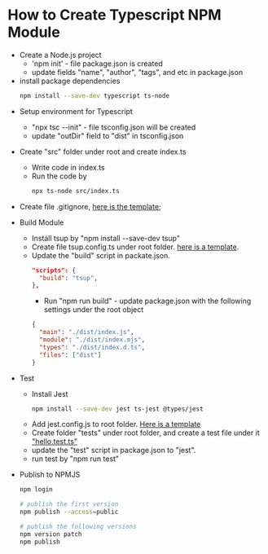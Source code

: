 # How to Create Typescript NPM Module

- Create a Node.js project
  - 'npm init' - file package.json is created
  - update fields "name", "author", "tags", and etc in package.json
- install package dependencies
  ```bash
  npm install --save-dev typescript ts-node
  ```

* Setup environment for Typescript
  - "npx tsc --init" - file tsconfig.json will be created
  - update "outDir" field to "dist" in tsconfig.json
* Create "src" folder under root and create index.ts
  - Write code in index.ts
  - Run the code by
    ```bash
    npx ts-node src/index.ts
    ```
* Create file .gitignore, [here is the template](.gitignore);
* Build Module
  - Install tsup by "npm install --save-dev tsup"
  - Create file tsup.config.ts under root folder. [here is a template](./tsup.config.ts).
  - Update the "build" script in packate.json.
    ```json
    "scripts": {
      "build": "tsup",
    },
    ```
    - Run "npm run build" - update package.json with the following settings under the root object
    ```json
    {
      "main": "./dist/index.js",
      "module": "./dist/index.mjs",
      "types": "./dist/index.d.ts",
      "files": ["dist"]
    }
    ```
* Test

  - Install Jest
    ```bash
    npm install --save-dev jest ts-jest @types/jest
    ```
  - Add jest.config.js to root folder. [Here is a template](./jest.config.js)

  * Create folder "tests" under root folder, and create a test file under it ["hello.test.ts"](./tests/hello.test.ts)
  * update the "test" script in package.json to "jest".
  * run test by "npm run test"

* Publish to NPMJS

  ```bash
  npm login

  # publish the first version
  npm publish --access=public

  # publish the following versions
  npm version patch
  npm publish
  ```

